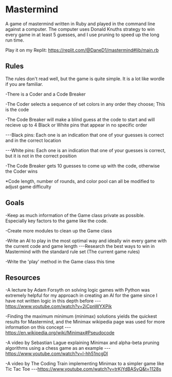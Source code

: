 # Mastermind
A game of mastermind written in Ruby and played in the command line against a computer. The computer uses Donald Knuths strategy to win every game in at least 5 guesses, and I use pruning to speed up the long run time.

Play it on my Replit: https://replit.com/@DaneD1/mastermind#lib/main.rb 
## Rules
The rules don't read well, but the game is quite simple. It is a lot like wordle if you are familiar.

-There is a Coder and a Code Breaker

-The Coder selects a sequence of set colors in any order they choose; This is the code

-The Code Breaker will make a blind guess at the code to start and will recieve up to 4 Black or White pins that appear in no specific order

---Black pins: Each one is an indication that one of your guesses is correct and in the correct location

---White pins: Each one is an indication that one of your guesses is correct, but it is not in the correct position

-The Code Breaker gets 10 guesses to come up with the code, otherwise the Coder wins

*Code length, number of rounds, and color pool can all be modified to adjust game difficulty

## Goals
-Keep as much information of the Game class private as possible. Especially key factors to the game like the code.

-Create more modules to clean up the Game class

-Write an AI to play in the most optimal way and ideally win every game with the current code and game length
---Research the best ways to win in Mastermind with the standard rule set (The current game rules)

-Write the 'play' method in the Game class this time

## Resources
-A lecture by Adam Forsyth on solving logic games with Python was extremely helpful for my approach in creating an AI for the game since I have not written logic in this depth before
---https://www.youtube.com/watch?v=2iCpnWYXPik 

-Finding the maximum minimum (minimax) solutions yields the quickest results for Mastermind, and the Minimax wikipedia page was used for more information on this concept
---https://en.wikipedia.org/wiki/Minimax#Pseudocode

-A video by Sebastian Lague explaining Minimax and alpha-beta pruning algorithms using a chess game as an example
---https://www.youtube.com/watch?v=l-hh51ncgDI 

-A video by The Coding Train implementing Minimax to a simpler game like Tic Tac Toe
---https://www.youtube.com/watch?v=trKjYdBASyQ&t=1128s 
